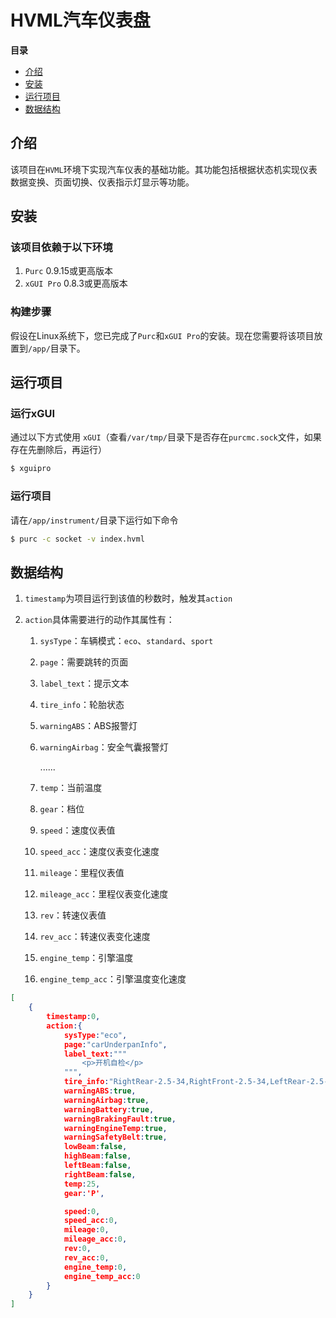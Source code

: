 # HVML汽车仪表盘

**目录**

[//]:# (START OF TOC)

- [介绍](#介绍)
- [安装](#安装)
- [运行项目](#运行项目)
- [数据结构](#数据结构)

[//]:# (END OF TOC)

## 介绍

该项目在`HVML`环境下实现汽车仪表的基础功能。其功能包括根据状态机实现仪表数据变换、页面切换、仪表指示灯显示等功能。

## 安装

### 该项目依赖于以下环境
1. `Purc` 0.9.15或更高版本
1. `xGUI Pro` 0.8.3或更高版本

### 构建步骤

假设在Linux系统下，您已完成了`Purc`和`xGUI Pro`的安装。现在您需要将该项目放置到`/app/`目录下。

## 运行项目

### 运行xGUI
通过以下方式使用 `xGUI`（查看`/var/tmp/`目录下是否存在`purcmc.sock`文件，如果存在先删除后，再运行）
```bash
$ xguipro
```
### 运行项目
请在`/app/instrument/`目录下运行如下命令
```bash
$ purc -c socket -v index.hvml
```

## 数据结构

1. `timestamp`为项目运行到该值的秒数时，触发其`action`
1. `action`具体需要进行的动作其属性有：
    
    1. `sysType`：车辆模式：`eco`、`standard`、`sport`
    1. `page`：需要跳转的页面
    1. `label_text`：提示文本
    1. `tire_info`：轮胎状态
    1. `warningABS`：ABS报警灯
    1. `warningAirbag`：安全气囊报警灯
    
        ......
    1. `temp`：当前温度
    1. `gear`：档位
    1. `speed`：速度仪表值
    1. `speed_acc`：速度仪表变化速度
    1. `mileage`：里程仪表值
    1. `mileage_acc`：里程仪表变化速度
    1. `rev`：转速仪表值
    1. `rev_acc`：转速仪表变化速度
    1. `engine_temp`：引擎温度
    1. `engine_temp_acc`：引擎温度变化速度


```json
[
    {
        timestamp:0,
        action:{
            sysType:"eco",
            page:"carUnderpanInfo",
            label_text:"""
                <p>开机自检</p>
            """,
            tire_info:"RightRear-2.5-34,RightFront-2.5-34,LeftRear-2.5-34,LeftFront-2.5-34",
            warningABS:true,
            warningAirbag:true,
            warningBattery:true,
            warningBrakingFault:true,
            warningEngineTemp:true,
            warningSafetyBelt:true,
            lowBeam:false,
            highBeam:false,
            leftBeam:false,
            rightBeam:false,
            temp:25,
            gear:'P',

            speed:0,
            speed_acc:0,
            mileage:0,
            mileage_acc:0,
            rev:0,
            rev_acc:0,
            engine_temp:0,
            engine_temp_acc:0     
        }
    }
]
```
